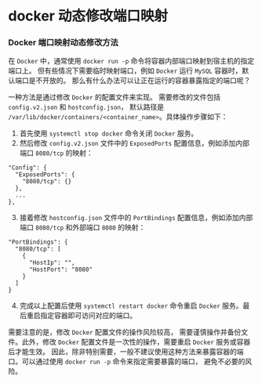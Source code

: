 # docker 动态修改端口映射

### Docker 端口映射动态修改方法

在 `Docker` 中，通常使用 `docker run -p` 命令将容器内部端口映射到宿主机的指定端口上。
但有些情况下需要临时映射端口，例如 `Docker` 运行 `MySQL` 容器时，默认端口是不开放的。
那么有什么办法可以让正在运行的容器暴露指定的端口呢？

一种方法是通过修改 `Docker` 的配置文件来实现。
需要修改的文件包括 `config.v2.json` 和 `hostconfig.json`，
默认路径是 `/var/lib/docker/containers/<container_name>`。具体操作步骤如下：


1. 首先使用 `systemctl stop docker` 命令关闭 `Docker` 服务。
2. 然后修改 `config.v2.json` 文件中的 `ExposedPorts` 配置信息，例如添加内部端口 `8080/tcp` 的映射：

```
"Config": {
  "ExposedPorts": {
    "8080/tcp": {}
  },
  ...
},
```

3. 接着修改 `hostconfig.json` 文件中的 `PortBindings` 配置信息，例如添加内部端口 `8080/tcp` 和外部端口 `8080` 的映射：

```
"PortBindings": {
  "8080/tcp": [
    {
      "HostIp": "",
      "HostPort": "8080"
    }
  ]
}

```

4. 完成以上配置后使用 `systemctl restart docker` 命令重启 `Docker` 服务。最后重启指定容器即可访问对应的端口。


需要注意的是，修改 `Docker` 配置文件的操作风险较高，
需要谨慎操作并备份文件。此外，修改 `Docker` 配置文件是一次性的操作，需要重启 `Docker` 服务或容器后才能生效。
因此，除非特别需要，一般不建议使用这种方法来暴露容器的端口。可以通过使用 `docker run -p` 命令来指定需要暴露的端口，
避免不必要的风险。
